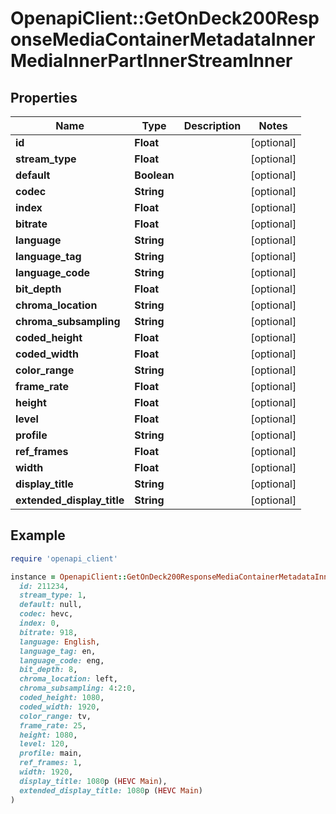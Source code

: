 # OpenapiClient::GetOnDeck200ResponseMediaContainerMetadataInnerMediaInnerPartInnerStreamInner

## Properties

| Name | Type | Description | Notes |
| ---- | ---- | ----------- | ----- |
| **id** | **Float** |  | [optional] |
| **stream_type** | **Float** |  | [optional] |
| **default** | **Boolean** |  | [optional] |
| **codec** | **String** |  | [optional] |
| **index** | **Float** |  | [optional] |
| **bitrate** | **Float** |  | [optional] |
| **language** | **String** |  | [optional] |
| **language_tag** | **String** |  | [optional] |
| **language_code** | **String** |  | [optional] |
| **bit_depth** | **Float** |  | [optional] |
| **chroma_location** | **String** |  | [optional] |
| **chroma_subsampling** | **String** |  | [optional] |
| **coded_height** | **Float** |  | [optional] |
| **coded_width** | **Float** |  | [optional] |
| **color_range** | **String** |  | [optional] |
| **frame_rate** | **Float** |  | [optional] |
| **height** | **Float** |  | [optional] |
| **level** | **Float** |  | [optional] |
| **profile** | **String** |  | [optional] |
| **ref_frames** | **Float** |  | [optional] |
| **width** | **Float** |  | [optional] |
| **display_title** | **String** |  | [optional] |
| **extended_display_title** | **String** |  | [optional] |

## Example

```ruby
require 'openapi_client'

instance = OpenapiClient::GetOnDeck200ResponseMediaContainerMetadataInnerMediaInnerPartInnerStreamInner.new(
  id: 211234,
  stream_type: 1,
  default: null,
  codec: hevc,
  index: 0,
  bitrate: 918,
  language: English,
  language_tag: en,
  language_code: eng,
  bit_depth: 8,
  chroma_location: left,
  chroma_subsampling: 4:2:0,
  coded_height: 1080,
  coded_width: 1920,
  color_range: tv,
  frame_rate: 25,
  height: 1080,
  level: 120,
  profile: main,
  ref_frames: 1,
  width: 1920,
  display_title: 1080p (HEVC Main),
  extended_display_title: 1080p (HEVC Main)
)
```

